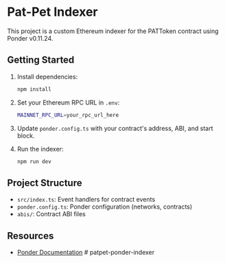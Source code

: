 # Pat-Pet Indexer

This project is a custom Ethereum indexer for the PATToken contract using Ponder v0.11.24.

## Getting Started

1. Install dependencies:
   ```sh
   npm install
   ```

2. Set your Ethereum RPC URL in `.env`:
   ```sh
   MAINNET_RPC_URL=your_rpc_url_here
   ```

3. Update `ponder.config.ts` with your contract's address, ABI, and start block.

4. Run the indexer:
   ```sh
   npm run dev
   ```

## Project Structure
- `src/index.ts`: Event handlers for contract events
- `ponder.config.ts`: Ponder configuration (networks, contracts)
- `abis/`: Contract ABI files

## Resources
- [Ponder Documentation](https://docs.ponder.sh/)
#   p a t p e t - p o n d e r - i n d e x e r  
 